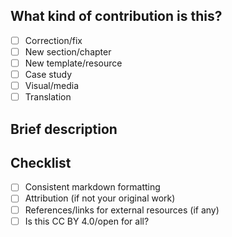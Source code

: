 ## What kind of contribution is this?
- [ ] Correction/fix
- [ ] New section/chapter
- [ ] New template/resource
- [ ] Case study
- [ ] Visual/media
- [ ] Translation

## Brief description

## Checklist
- [ ] Consistent markdown formatting
- [ ] Attribution (if not your original work)
- [ ] References/links for external resources (if any)
- [ ] Is this CC BY 4.0/open for all?

